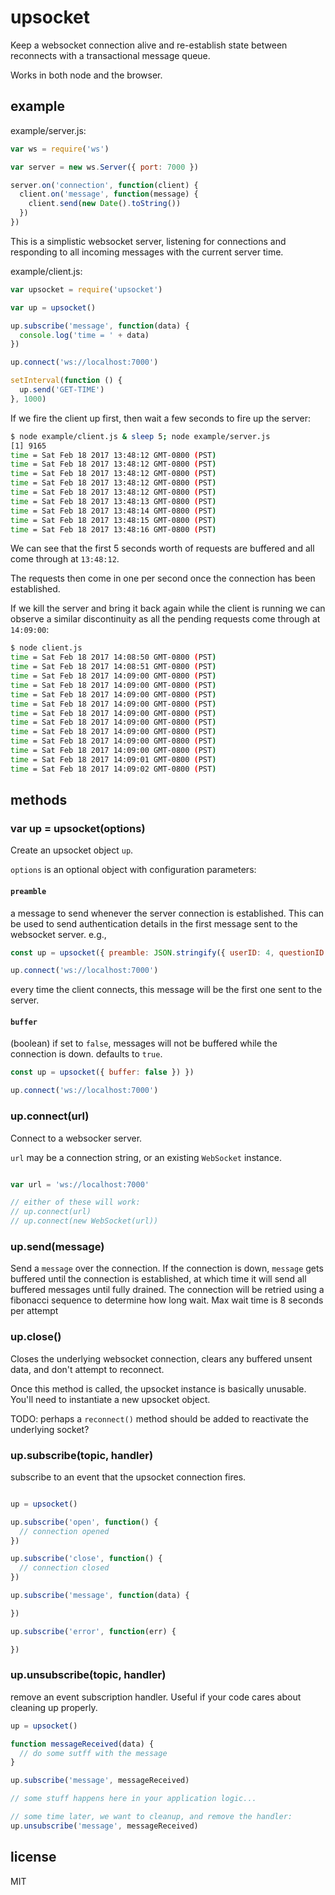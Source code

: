 # upsocket

Keep a websocket connection alive and re-establish state between reconnects with a transactional message queue.

Works in both node and the browser.


## example

example/server.js:
```javascript
var ws = require('ws')

var server = new ws.Server({ port: 7000 })

server.on('connection', function(client) {
  client.on('message', function(message) {
    client.send(new Date().toString())
  })
})

```

This is a simplistic websocket server, listening for connections and responding to all
incoming messages with the current server time.


example/client.js:
```javascript
var upsocket = require('upsocket')

var up = upsocket()

up.subscribe('message', function(data) {
  console.log('time = ' + data)
})

up.connect('ws://localhost:7000')

setInterval(function () {
  up.send('GET-TIME')
}, 1000)

```

If we fire the client up first, then wait a few seconds to fire up the server:

```bash
$ node example/client.js & sleep 5; node example/server.js
[1] 9165
time = Sat Feb 18 2017 13:48:12 GMT-0800 (PST)
time = Sat Feb 18 2017 13:48:12 GMT-0800 (PST)
time = Sat Feb 18 2017 13:48:12 GMT-0800 (PST)
time = Sat Feb 18 2017 13:48:12 GMT-0800 (PST)
time = Sat Feb 18 2017 13:48:12 GMT-0800 (PST)
time = Sat Feb 18 2017 13:48:13 GMT-0800 (PST)
time = Sat Feb 18 2017 13:48:14 GMT-0800 (PST)
time = Sat Feb 18 2017 13:48:15 GMT-0800 (PST)
time = Sat Feb 18 2017 13:48:16 GMT-0800 (PST)
```

We can see that the first 5 seconds worth of requests are buffered and all come through at `13:48:12`.

The requests then come in one per second once the connection has been established.


If we kill the server and bring it back again while the client is running we can observe a similar
discontinuity as all the pending requests come through at `14:09:00`:

```bash
$ node client.js
time = Sat Feb 18 2017 14:08:50 GMT-0800 (PST)
time = Sat Feb 18 2017 14:08:51 GMT-0800 (PST)
time = Sat Feb 18 2017 14:09:00 GMT-0800 (PST)
time = Sat Feb 18 2017 14:09:00 GMT-0800 (PST)
time = Sat Feb 18 2017 14:09:00 GMT-0800 (PST)
time = Sat Feb 18 2017 14:09:00 GMT-0800 (PST)
time = Sat Feb 18 2017 14:09:00 GMT-0800 (PST)
time = Sat Feb 18 2017 14:09:00 GMT-0800 (PST)
time = Sat Feb 18 2017 14:09:00 GMT-0800 (PST)
time = Sat Feb 18 2017 14:09:00 GMT-0800 (PST)
time = Sat Feb 18 2017 14:09:00 GMT-0800 (PST)
time = Sat Feb 18 2017 14:09:01 GMT-0800 (PST)
time = Sat Feb 18 2017 14:09:02 GMT-0800 (PST)
```

## methods

### var up = upsocket(options)

Create an upsocket object `up`.

`options` is an optional object with configuration parameters:

#### `preamble`
a message to send whenever the server connection is established. This can be used to send
  authentication details in the first message sent to the websocket server. e.g.,

```javascript
const up = upsocket({ preamble: JSON.stringify({ userID: 4, questionID: 12 }) })

up.connect('ws://localhost:7000')
```

every time the client connects, this message will be the first one sent to the server.

#### `buffer`
(boolean) if set to `false`, messages will not be buffered while the connection is down.
defaults to `true`.

```javascript
const up = upsocket({ buffer: false }) })

up.connect('ws://localhost:7000')
```


### up.connect(url)

Connect to a websocker server.

`url` may be a connection string, or an existing `WebSocket` instance.

```javascript

var url = 'ws://localhost:7000'

// either of these will work:
// up.connect(url)
// up.connect(new WebSocket(url))
```


### up.send(message)

Send a `message` over the connection. If the connection is down, `message` gets buffered
until the connection is established, at which time it will send all buffered messages until
fully drained. The connection will be retried using a fibonacci sequence to determine how long
wait. Max wait time is 8 seconds per attempt


### up.close()

Closes the underlying websocket connection, clears any buffered unsent data, and don't attempt to reconnect.

Once this method is called, the upsocket instance is basically unusable. You'll need to instantiate a new
upsocket object.

TODO: perhaps a `reconnect()` method should be added to reactivate the underlying socket?


### up.subscribe(topic, handler)

subscribe to an event that the upsocket connection fires.

```javascript

up = upsocket()

up.subscribe('open', function() {
  // connection opened
})

up.subscribe('close', function() {
  // connection closed
})

up.subscribe('message', function(data) {

})

up.subscribe('error', function(err) {

})
```


### up.unsubscribe(topic, handler)

remove an event subscription handler. Useful if your code cares about cleaning up properly.

```javascript
up = upsocket()

function messageReceived(data) {
  // do some sutff with the message
}

up.subscribe('message', messageReceived)

// some stuff happens here in your application logic...

// some time later, we want to cleanup, and remove the handler:
up.unsubscribe('message', messageReceived)
```


## license

MIT
